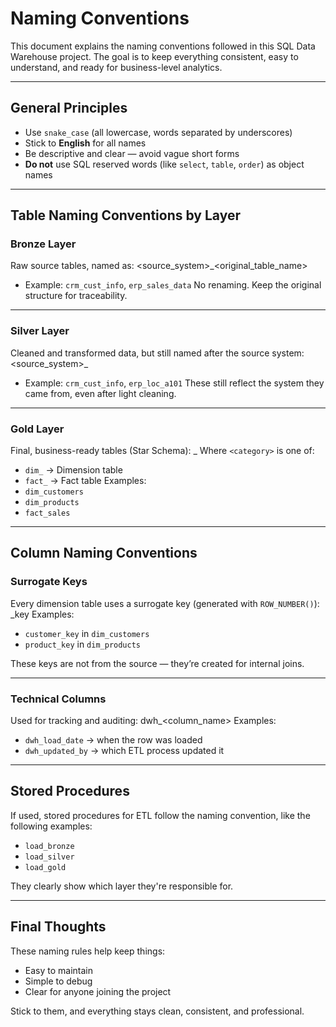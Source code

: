 # Naming Conventions

This document explains the naming conventions followed in this SQL Data Warehouse project. The goal is to keep everything consistent, easy to understand, and ready for business-level analytics.

---

## General Principles

- Use `snake_case` (all lowercase, words separated by underscores)
- Stick to **English** for all names
- Be descriptive and clear — avoid vague short forms
- **Do not** use SQL reserved words (like `select`, `table`, `order`) as object names

---

## Table Naming Conventions by Layer

### Bronze Layer
Raw source tables, named as: <source_system>_<original_table_name>
- Example: `crm_cust_info`, `erp_sales_data`
No renaming. Keep the original structure for traceability.

---

### Silver Layer
Cleaned and transformed data, but still named after the source system: <source_system>_<entity>
- Example: `crm_cust_info`, `erp_loc_a101`
These still reflect the system they came from, even after light cleaning.

---

### Gold Layer
Final, business-ready tables (Star Schema): <category>_<entity>
Where `<category>` is one of:
- `dim_` → Dimension table
- `fact_` → Fact table
Examples:
- `dim_customers`
- `dim_products`
- `fact_sales`

---

## Column Naming Conventions

### Surrogate Keys
Every dimension table uses a surrogate key (generated with `ROW_NUMBER()`): <entity>_key
Examples:
- `customer_key` in `dim_customers`
- `product_key` in `dim_products`

These keys are not from the source — they’re created for internal joins.

---

### Technical Columns
Used for tracking and auditing: dwh_<column_name>
Examples:
- `dwh_load_date` → when the row was loaded
- `dwh_updated_by` → which ETL process updated it

---

## Stored Procedures

If used, stored procedures for ETL follow the naming convention, like the following examples:
- `load_bronze`
- `load_silver`
- `load_gold`

They clearly show which layer they're responsible for.

---

## Final Thoughts

These naming rules help keep things:
- Easy to maintain
- Simple to debug
- Clear for anyone joining the project

Stick to them, and everything stays clean, consistent, and professional.
